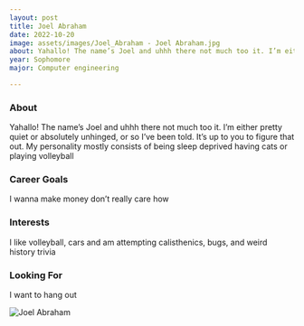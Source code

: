 ```yaml
---
layout: post
title: Joel Abraham 
date: 2022-10-20
image: assets/images/Joel_Abraham - Joel Abraham.jpg
about: Yahallo! The name’s Joel and uhhh there not much too it. I’m either pretty quiet or absolutely unhinged, or so I’ve been told. It’s up to you to figure that out. My personality mostly consists of being sleep deprived having cats or playing volleyball 
year: Sophomore
major: Computer engineering

---
```


### About

Yahallo! The name’s Joel and uhhh there not much too it. I’m either pretty quiet or absolutely unhinged, or so I’ve been told. It’s up to you to figure that out. My personality mostly consists of being sleep deprived having cats or playing volleyball 

### Career Goals

I wanna make money don’t really care how

### Interests

I like volleyball, cars and am attempting calisthenics, bugs, and weird history trivia

### Looking For

I want to hang out 

<div class="text-center my-5">
    <img src="https://sase-drexel.github.io/mentorship-2021/assets/images/Joel_Abraham - Joel Abraham.jpg" alt="Joel Abraham" class="rounded post-img" />
</div>
